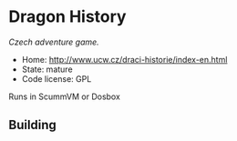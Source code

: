 # Dragon History

_Czech adventure game._

- Home: http://www.ucw.cz/draci-historie/index-en.html
- State: mature
- Code license: GPL

Runs in ScummVM or Dosbox

## Building



